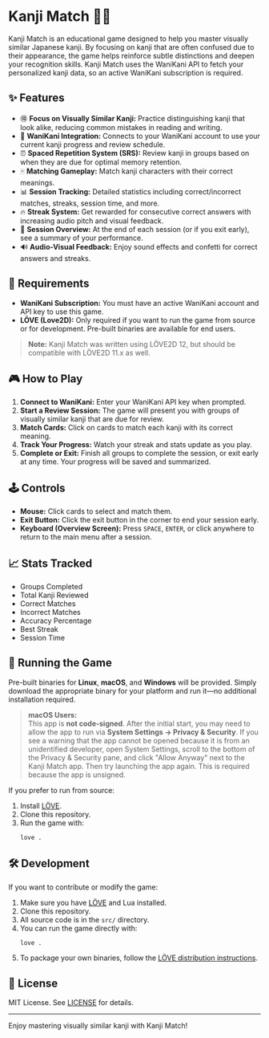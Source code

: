 # Kanji Match 🎴✨

Kanji Match is an educational game designed to help you master visually similar Japanese kanji. By focusing on kanji that are often confused due to their appearance, the game helps reinforce subtle distinctions and deepen your recognition skills. Kanji Match uses the WaniKani API to fetch your personalized kanji data, so an active WaniKani subscription is required.

## ✨ Features

- 🉐 **Focus on Visually Similar Kanji:** Practice distinguishing kanji that look alike, reducing common mistakes in reading and writing.
- 🔗 **WaniKani Integration:** Connects to your WaniKani account to use your current kanji progress and review schedule.
- ⏰ **Spaced Repetition System (SRS):** Review kanji in groups based on when they are due for optimal memory retention.
- 🀄 **Matching Gameplay:** Match kanji characters with their correct meanings.
- 📊 **Session Tracking:** Detailed statistics including correct/incorrect matches, streaks, session time, and more.
- 🔥 **Streak System:** Get rewarded for consecutive correct answers with increasing audio pitch and visual feedback.
- 🏁 **Session Overview:** At the end of each session (or if you exit early), see a summary of your performance.
- 🔊 **Audio-Visual Feedback:** Enjoy sound effects and confetti for correct answers and streaks.

## 📝 Requirements

- **WaniKani Subscription:** You must have an active WaniKani account and API key to use this game.
- **LÖVE (Love2D):** Only required if you want to run the game from source or for development. Pre-built binaries are available for end users.

> **Note:** Kanji Match was written using LÖVE2D 12, but should be compatible with LÖVE2D 11.x as well.

## 🎮 How to Play

1. **Connect to WaniKani:** Enter your WaniKani API key when prompted.
2. **Start a Review Session:** The game will present you with groups of visually similar kanji that are due for review.
3. **Match Cards:** Click on cards to match each kanji with its correct meaning.
4. **Track Your Progress:** Watch your streak and stats update as you play.
5. **Complete or Exit:** Finish all groups to complete the session, or exit early at any time. Your progress will be saved and summarized.

## 🕹️ Controls

- **Mouse:** Click cards to select and match them.
- **Exit Button:** Click the exit button in the corner to end your session early.
- **Keyboard (Overview Screen):** Press `SPACE`, `ENTER`, or click anywhere to return to the main menu after a session.

## 📈 Stats Tracked

- Groups Completed
- Total Kanji Reviewed
- Correct Matches
- Incorrect Matches
- Accuracy Percentage
- Best Streak
- Session Time

## 🚀 Running the Game

Pre-built binaries for **Linux**, **macOS**, and **Windows** will be provided. Simply download the appropriate binary for your platform and run it—no additional installation required.

> **macOS Users:**  
> This app is **not code-signed**. After the initial start, you may need to allow the app to run via **System Settings → Privacy & Security**. If you see a warning that the app cannot be opened because it is from an unidentified developer, open System Settings, scroll to the bottom of the Privacy & Security pane, and click "Allow Anyway" next to the Kanji Match app. Then try launching the app again. This is required because the app is unsigned.

If you prefer to run from source:

1. Install [LÖVE](https://love2d.org/).
2. Clone this repository.
3. Run the game with:
   ```bash
   love .
   ```

## 🛠️ Development

If you want to contribute or modify the game:

1. Make sure you have [LÖVE](https://love2d.org/) and Lua installed.
2. Clone this repository.
3. All source code is in the `src/` directory.
4. You can run the game directly with:
   ```bash
   love .
   ```
5. To package your own binaries, follow the [LÖVE distribution instructions](https://love2d.org/wiki/Game_Distribution).

## 📄 License

MIT License. See [LICENSE](LICENSE) for details.

---

Enjoy mastering visually similar kanji with Kanji Match!
